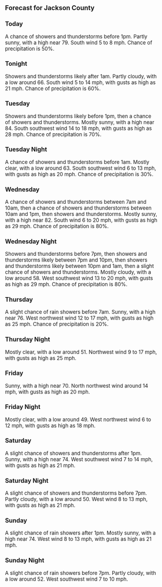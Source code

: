 <div>
   <h2>Forecast for Jackson County</h2>
   <p>
      <div style="font-size:120%">
         <h3>Today</h3>A chance of showers and thunderstorms before 1pm. Partly sunny, with a high near 79. South wind 5 to 8 mph. Chance of precipitation
         is 50%.<br></div>
   </p>
   <p>
      <div style="font-size:120%">
         <h3>Tonight</h3>Showers and thunderstorms likely after 1am. Partly cloudy, with a low around 66. South wind 5 to 14 mph, with gusts as high
         as 21 mph. Chance of precipitation is 60%.<br></div>
   </p>
   <p>
      <div style="font-size:120%">
         <h3>Tuesday</h3>Showers and thunderstorms likely before 1pm, then a chance of showers and thunderstorms. Mostly sunny, with a high near 84.
         South southwest wind 14 to 18 mph, with gusts as high as 28 mph. Chance of precipitation is 70%.<br></div>
   </p>
   <p>
      <div style="font-size:120%">
         <h3>Tuesday Night</h3>A chance of showers and thunderstorms before 1am. Mostly clear, with a low around 63. South southwest wind 6 to 13 mph, with
         gusts as high as 20 mph. Chance of precipitation is 30%.<br></div>
   </p>
   <p>
      <div style="font-size:120%">
         <h3>Wednesday</h3>A chance of showers and thunderstorms between 7am and 10am, then a chance of showers and thunderstorms between 10am and 1pm,
         then showers and thunderstorms. Mostly sunny, with a high near 82. South wind 6 to 20 mph, with gusts as high as 29 mph. Chance
         of precipitation is 80%.<br></div>
   </p>
   <p>
      <div style="font-size:120%">
         <h3>Wednesday Night</h3>Showers and thunderstorms before 7pm, then showers and thunderstorms likely between 7pm and 10pm, then showers and thunderstorms
         likely between 10pm and 1am, then a slight chance of showers and thunderstorms. Mostly cloudy, with a low around 58. West
         southwest wind 13 to 20 mph, with gusts as high as 29 mph. Chance of precipitation is 80%.<br></div>
   </p>
   <p>
      <div style="font-size:120%">
         <h3>Thursday</h3>A slight chance of rain showers before 7am. Sunny, with a high near 76. West northwest wind 12 to 17 mph, with gusts as high
         as 25 mph. Chance of precipitation is 20%.<br></div>
   </p>
   <p>
      <div style="font-size:120%">
         <h3>Thursday Night</h3>Mostly clear, with a low around 51. Northwest wind 9 to 17 mph, with gusts as high as 25 mph.<br></div>
   </p>
   <p>
      <div style="font-size:120%">
         <h3>Friday</h3>Sunny, with a high near 70. North northwest wind around 14 mph, with gusts as high as 20 mph.<br></div>
   </p>
   <p>
      <div style="font-size:120%">
         <h3>Friday Night</h3>Mostly clear, with a low around 49. West northwest wind 6 to 12 mph, with gusts as high as 18 mph.<br></div>
   </p>
   <p>
      <div style="font-size:120%">
         <h3>Saturday</h3>A slight chance of showers and thunderstorms after 1pm. Sunny, with a high near 74. West southwest wind 7 to 14 mph, with
         gusts as high as 21 mph.<br></div>
   </p>
   <p>
      <div style="font-size:120%">
         <h3>Saturday Night</h3>A slight chance of showers and thunderstorms before 7pm. Partly cloudy, with a low around 50. West wind 8 to 13 mph, with
         gusts as high as 21 mph.<br></div>
   </p>
   <p>
      <div style="font-size:120%">
         <h3>Sunday</h3>A slight chance of rain showers after 1pm. Mostly sunny, with a high near 74. West wind 8 to 13 mph, with gusts as high as
         21 mph.<br></div>
   </p>
   <p>
      <div style="font-size:120%">
         <h3>Sunday Night</h3>A slight chance of rain showers before 7pm. Partly cloudy, with a low around 52. West southwest wind 7 to 10 mph.<br></div>
   </p>
</div>